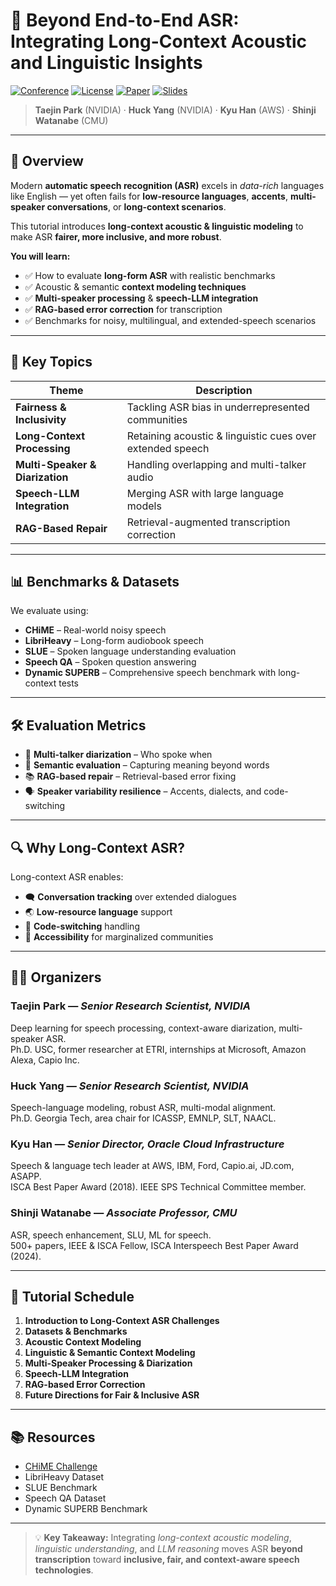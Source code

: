 # 📜 Beyond End-to-End ASR: Integrating Long-Context Acoustic and Linguistic Insights  

[![Conference](https://img.shields.io/badge/Event-ICASSP_2025-blue)](https://2025.ieeeicassp.org/)
[![License](https://img.shields.io/badge/License-MIT-green.svg)](LICENSE)
[![Paper](https://img.shields.io/badge/Paper-PDF-red)](link-to-paper.pdf)
[![Slides](https://img.shields.io/badge/Slides-Available-orange)](link-to-slides.pdf)

> **Taejin Park** (NVIDIA) · **Huck Yang** (NVIDIA) · **Kyu Han** (AWS) · **Shinji Watanabe** (CMU)

---

## 📌 Overview  

Modern **automatic speech recognition (ASR)** excels in *data-rich* languages like English — yet often fails for **low-resource languages**, **accents**, **multi-speaker conversations**, or **long-context scenarios**.  

This tutorial introduces **long-context acoustic & linguistic modeling** to make ASR **fairer, more inclusive, and more robust**.  

**You will learn:**
- ✅ How to evaluate **long-form ASR** with realistic benchmarks  
- ✅ Acoustic & semantic **context modeling techniques**  
- ✅ **Multi-speaker processing** & **speech-LLM integration**  
- ✅ **RAG-based error correction** for transcription  
- ✅ Benchmarks for noisy, multilingual, and extended-speech scenarios  

---

## 🧠 Key Topics  

| Theme | Description |
|-------|-------------|
| **Fairness & Inclusivity** | Tackling ASR bias in underrepresented communities |
| **Long-Context Processing** | Retaining acoustic & linguistic cues over extended speech |
| **Multi-Speaker & Diarization** | Handling overlapping and multi-talker audio |
| **Speech-LLM Integration** | Merging ASR with large language models |
| **RAG-Based Repair** | Retrieval-augmented transcription correction |

---

## 📊 Benchmarks & Datasets  

We evaluate using:  

- **CHiME** – Real-world noisy speech  
- **LibriHeavy** – Long-form audiobook speech  
- **SLUE** – Spoken language understanding evaluation  
- **Speech QA** – Spoken question answering  
- **Dynamic SUPERB** – Comprehensive speech benchmark with long-context tests  

---

## 🛠 Evaluation Metrics  

- 🎯 **Multi-talker diarization** – Who spoke when  
- 🧩 **Semantic evaluation** – Capturing meaning beyond words  
- 📚 **RAG-based repair** – Retrieval-based error fixing  
- 🗣 **Speaker variability resilience** – Accents, dialects, and code-switching  

---

## 🔍 Why Long-Context ASR?  

Long-context ASR enables:  
- 🗨 **Conversation tracking** over extended dialogues  
- 🌏 **Low-resource language** support  
- 🔄 **Code-switching** handling  
- 🤝 **Accessibility** for marginalized communities  

---

## 👩‍🔬 Organizers  

### **Taejin Park** — *Senior Research Scientist, NVIDIA*  
Deep learning for speech processing, context-aware diarization, multi-speaker ASR.  
Ph.D. USC, former researcher at ETRI, internships at Microsoft, Amazon Alexa, Capio Inc.  

### **Huck Yang** — *Senior Research Scientist, NVIDIA*  
Speech-language modeling, robust ASR, multi-modal alignment.  
Ph.D. Georgia Tech, area chair for ICASSP, EMNLP, SLT, NAACL.  

### **Kyu Han** — *Senior Director, Oracle Cloud Infrastructure*  
Speech & language tech leader at AWS, IBM, Ford, Capio.ai, JD.com, ASAPP.  
ISCA Best Paper Award (2018). IEEE SPS Technical Committee member.  

### **Shinji Watanabe** — *Associate Professor, CMU*  
ASR, speech enhancement, SLU, ML for speech.  
500+ papers, IEEE & ISCA Fellow, ISCA Interspeech Best Paper Award (2024).  

---

## 📅 Tutorial Schedule  

1. **Introduction to Long-Context ASR Challenges**  
2. **Datasets & Benchmarks**  
3. **Acoustic Context Modeling**  
4. **Linguistic & Semantic Context Modeling**  
5. **Multi-Speaker Processing & Diarization**  
6. **Speech-LLM Integration**  
7. **RAG-based Error Correction**  
8. **Future Directions for Fair & Inclusive ASR**  

---

## 📚 Resources  

- [CHiME Challenge](http://spandh.dcs.shef.ac.uk/chime_challenge/)  
- LibriHeavy Dataset  
- SLUE Benchmark  
- Speech QA Dataset  
- Dynamic SUPERB Benchmark  

---

> 💡 **Key Takeaway:** Integrating *long-context acoustic modeling*, *linguistic understanding*, and *LLM reasoning* moves ASR **beyond transcription** toward **inclusive, fair, and context-aware speech technologies**.



